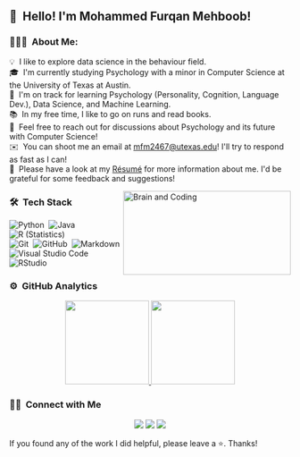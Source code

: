 

## 👋 &nbsp;Hello! I'm Mohammed Furqan Mehboob!

### 👨🏻‍💻 &nbsp;About Me:

💡 &nbsp;I like to explore data science in the behaviour field.\
🎓 &nbsp;I'm currently studying Psychology with a minor in Computer Science at the University of Texas at Austin.\
🧠 &nbsp;I'm on track for learning Psychology (Personality, Cognition, Language Dev.), Data Science, and Machine Learning.\
📚 &nbsp;In my free time, I like to go on runs and read books.\
💬 &nbsp;Feel free to reach out for discussions about Psychology and its future with Computer Science!\
✉️ &nbsp;You can shoot me an email at mfm2467@utexas.edu! I'll try to respond as fast as I can!\
📄 &nbsp;Please have a look at my [Résumé](https://docs.google.com/document/d/1nbQ39lXi5B_g_Vt71m-yoNWiJ_9FMcKgMZMb__OSE9g/edit?usp=sharing) for more information about me. I'd be grateful for some feedback and suggestions!

<img alt="Brain and Coding" src="https://cdn.dribbble.com/users/517658/screenshots/1480070/brains_animation.1.gif" align="right" width ="300" height="150"/>

### 🛠 &nbsp;Tech Stack

![Python](https://img.shields.io/badge/-Python-333333?style=flat&logo=python)&nbsp;
![Java](https://img.shields.io/badge/-Java-333333?style=flat&logo=Java&logoColor=FFA518)&nbsp;
![R (Statistics)](https://img.shields.io/badge/-R-333333?style=flat&logo=R&logoColor=276DC3)\
![Git](https://img.shields.io/badge/-Git-333333?style=flat&logo=git)&nbsp;
![GitHub](https://img.shields.io/badge/-GitHub-333333?style=flat&logo=github)&nbsp;
![Markdown](https://img.shields.io/badge/-Markdown-333333?style=flat&logo=markdown)\
![Visual Studio Code](https://img.shields.io/badge/-Visual%20Studio%20Code-333333?style=flat&logo=visual-studio-code&logoColor=007ACC)&nbsp;
![RStudio](https://img.shields.io/badge/-RStudio-333333?style=flat&logo=rstudio)&nbsp;


### ⚙️ &nbsp;GitHub Analytics

<p align="center">
<a href="https://github.com/mohammedfmehboob">
  <img height="150em" src="https://github-readme-stats-eight-theta.vercel.app/api?username=mohammedfmehboob&show_icons=true&theme=vue-dark&include_all_commits=true&count_private=tru" 
/>
  <img height="150em" src="https://github-readme-stats-eight-theta.vercel.app/api/top-langs/?username=mohammedfmehboob&layout=compact&exclude_lang=java+r&theme=vue-dark" />
</a>
</p>

### 🤝🏻 &nbsp;Connect with Me

<p align="center">
<a href="https://www.linkedin.com/in/mohammed-mehboob-18087420b/"><img src="https://img.shields.io/badge/-MohammedFMehboob-0077B5?style=flat-square&logo=Linkedin&logoColor=white"/></a>
<a href="mailto:mfm2467@utexas.edu"><img src="https://img.shields.io/badge/-mfm2467@utexas.edu-D14836?style=flat-square&logo=Gmail&logoColor=white"/></a>
<a href="https://www.facebook.com/mohammed.furqan.56614/"><img src="https://img.shields.io/badge/-Mohammed Furqan Mehboob-1877F2?style=flat-square&logo=Facebook&logoColor=white"/></a>
</p>

If you found any of the work I did helpful, please leave a ⭐. Thanks!
